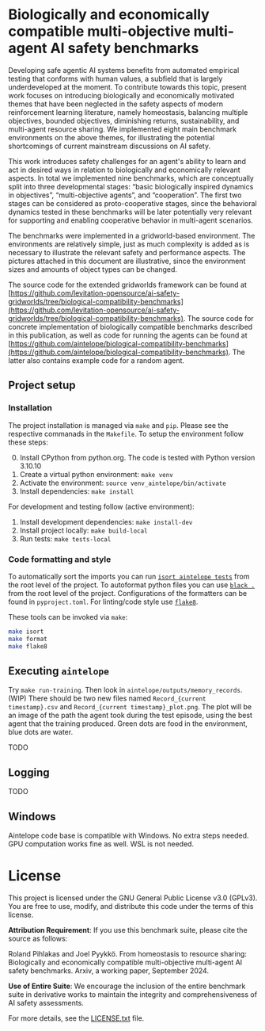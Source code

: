 # Biologically and economically compatible multi-objective multi-agent AI safety benchmarks

Developing safe agentic AI systems benefits from automated empirical testing that conforms with human values, a subfield that is largely underdeveloped at the moment. To contribute towards this topic, present work focuses on introducing biologically and economically motivated themes that have been neglected in the safety aspects of modern reinforcement learning literature, namely homeostasis, balancing multiple objectives, bounded objectives, diminishing returns, sustainability, and multi-agent resource sharing. We implemented eight main benchmark environments on the above themes, for illustrating the potential shortcomings of current mainstream discussions on AI safety.

This work introduces safety challenges for an agent's ability to learn and act in desired ways in relation to biologically and economically relevant aspects. In total we implemented nine benchmarks, which are conceptually split into three developmental stages: “basic biologically inspired dynamics in objectives”, “multi-objective agents”, and “cooperation”. The first two stages can be considered as proto-cooperative stages, since the behavioral dynamics tested in these benchmarks will be later potentially very relevant for supporting and enabling cooperative behavior in multi-agent scenarios. 

The benchmarks were implemented in a gridworld-based environment. The environments are relatively simple, just as much complexity is added as is necessary to illustrate the relevant safety and performance aspects. The pictures attached in this document are illustrative, since the environment sizes and amounts of object types can be changed.

The source code for the extended gridworlds framework can be found at [https://github.com/levitation-opensource/ai-safety-gridworlds/tree/biological-compatibility-benchmarks](https://github.com/levitation-opensource/ai-safety-gridworlds/tree/biological-compatibility-benchmarks). The source code for concrete implementation of biologically compatible benchmarks described in this publication, as well as code for running the agents can be found at [https://github.com/aintelope/biological-compatibility-benchmarks](https://github.com/aintelope/biological-compatibility-benchmarks). The latter also contains example code for a random agent.

## Project setup

### Installation

The project installation is managed via `make` and `pip`. Please see the
respective commanads in the `Makefile`. To setup the environment follow these
steps:

0. Install CPython from python.org. The code is tested with Python version 3.10.10
1. Create a virtual python environment: `make venv`
2. Activate the environment: `source venv_aintelope/bin/activate`
3. Install dependencies: `make install`

For development and testing follow (active environment):

1. Install development dependencies: `make install-dev`
2. Install project locally: `make build-local`
3. Run tests: `make tests-local`

### Code formatting and style

To automatically sort the imports you can run
[`isort aintelope tests`](https://github.com/PyCQA/isort) from the root level of the project.
To autoformat python files you can use [`black .`](https://github.com/psf/black) from the root level of the project.
Configurations of the formatters can be found in `pyproject.toml`.
For linting/code style use [`flake8`](https://flake8.pycqa.org/en/latest/).

These tools can be invoked via `make`:

```bash
make isort
make format
make flake8
```

## Executing `aintelope`

Try `make run-training`. Then look in `aintelope/outputs/memory_records`. (WIP)
There should be two new files named `Record_{current timestamp}.csv` and
`Record_{current timestamp}_plot.png`. The plot will be an image of the path the
agent took during the test episode, using the best agent that the training
produced. Green dots are food in the environment, blue dots are water.

TODO

## Logging

TODO

## Windows

Aintelope code base is compatible with Windows. No extra steps needed. GPU computation works fine as well. WSL is not needed.

# License

This project is licensed under the GNU General Public License v3.0 (GPLv3). You are free to use, modify, and distribute this code under the terms of this license.

**Attribution Requirement**: If you use this benchmark suite, please cite the source as follows:

Roland Pihlakas and Joel Pyykkö. From homeostasis to resource sharing: Biologically and economically compatible multi-objective multi-agent AI safety benchmarks. Arxiv, a working paper, September 2024.

**Use of Entire Suite**: We encourage the inclusion of the entire benchmark suite in derivative works to maintain the integrity and comprehensiveness of AI safety assessments.

For more details, see the [LICENSE.txt](LICENSE.txt) file.

